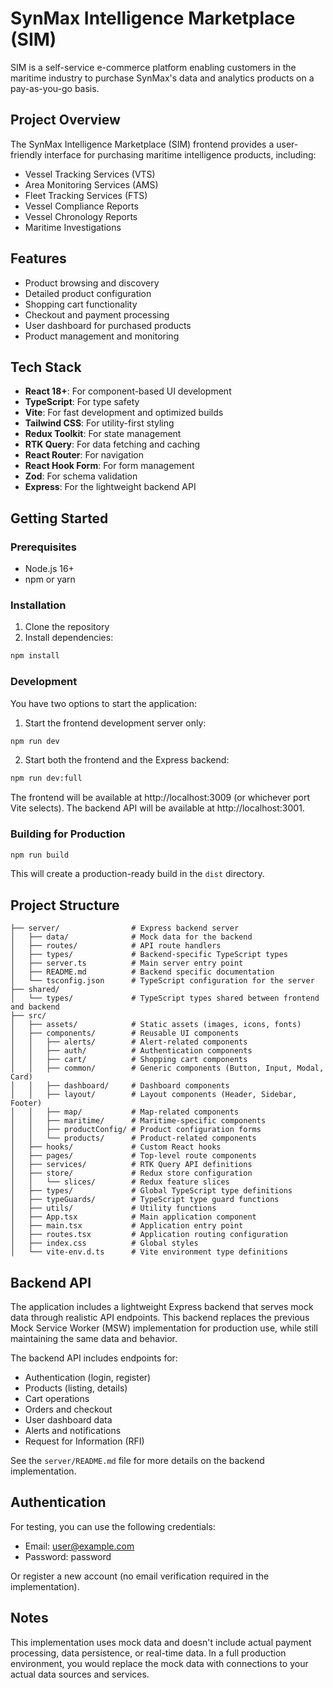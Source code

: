 # SynMax Intelligence Marketplace (SIM)

SIM is a self-service e-commerce platform enabling customers in the maritime industry to purchase SynMax's data and analytics products on a pay-as-you-go basis.

## Project Overview

The SynMax Intelligence Marketplace (SIM) frontend provides a user-friendly interface for purchasing maritime intelligence products, including:

- Vessel Tracking Services (VTS)
- Area Monitoring Services (AMS)
- Fleet Tracking Services (FTS)
- Vessel Compliance Reports
- Vessel Chronology Reports
- Maritime Investigations

## Features

- Product browsing and discovery
- Detailed product configuration
- Shopping cart functionality
- Checkout and payment processing
- User dashboard for purchased products
- Product management and monitoring

## Tech Stack

- **React 18+**: For component-based UI development
- **TypeScript**: For type safety
- **Vite**: For fast development and optimized builds
- **Tailwind CSS**: For utility-first styling
- **Redux Toolkit**: For state management
- **RTK Query**: For data fetching and caching
- **React Router**: For navigation
- **React Hook Form**: For form management
- **Zod**: For schema validation
- **Express**: For the lightweight backend API

## Getting Started

### Prerequisites

- Node.js 16+
- npm or yarn

### Installation

1. Clone the repository
2. Install dependencies:

```bash
npm install
```

### Development

You have two options to start the application:

1. Start the frontend development server only:

```bash
npm run dev
```

2. Start both the frontend and the Express backend:

```bash
npm run dev:full
```

The frontend will be available at http://localhost:3009 (or whichever port Vite selects).
The backend API will be available at http://localhost:3001.

### Building for Production

```bash
npm run build
```

This will create a production-ready build in the `dist` directory.

## Project Structure

```
├── server/                # Express backend server
│   ├── data/              # Mock data for the backend
│   ├── routes/            # API route handlers
│   ├── types/             # Backend-specific TypeScript types
│   ├── server.ts          # Main server entry point
│   ├── README.md          # Backend specific documentation
│   └── tsconfig.json      # TypeScript configuration for the server
├── shared/
│   └── types/             # TypeScript types shared between frontend and backend
├── src/
│   ├── assets/            # Static assets (images, icons, fonts)
│   ├── components/        # Reusable UI components
│   │   ├── alerts/        # Alert-related components
│   │   ├── auth/          # Authentication components
│   │   ├── cart/          # Shopping cart components
│   │   ├── common/        # Generic components (Button, Input, Modal, Card)
│   │   ├── dashboard/     # Dashboard components
│   │   ├── layout/        # Layout components (Header, Sidebar, Footer)
│   │   ├── map/           # Map-related components
│   │   ├── maritime/      # Maritime-specific components
│   │   ├── productConfig/ # Product configuration forms
│   │   └── products/      # Product-related components
│   ├── hooks/             # Custom React hooks
│   ├── pages/             # Top-level route components
│   ├── services/          # RTK Query API definitions
│   ├── store/             # Redux store configuration
│   │   └── slices/        # Redux feature slices
│   ├── types/             # Global TypeScript type definitions
│   ├── typeGuards/        # TypeScript type guard functions
│   ├── utils/             # Utility functions
│   ├── App.tsx            # Main application component
│   ├── main.tsx           # Application entry point
│   ├── routes.tsx         # Application routing configuration
│   ├── index.css          # Global styles
│   └── vite-env.d.ts      # Vite environment type definitions
```

## Backend API

The application includes a lightweight Express backend that serves mock data through realistic API endpoints. This backend replaces the previous Mock Service Worker (MSW) implementation for production use, while still maintaining the same data and behavior.

The backend API includes endpoints for:

- Authentication (login, register)
- Products (listing, details)
- Cart operations
- Orders and checkout
- User dashboard data
- Alerts and notifications
- Request for Information (RFI)

See the `server/README.md` file for more details on the backend implementation.

## Authentication

For testing, you can use the following credentials:

- Email: user@example.com
- Password: password

Or register a new account (no email verification required in the implementation).

## Notes

This implementation uses mock data and doesn't include actual payment processing, data persistence, or real-time data. In a full production environment, you would replace the mock data with connections to your actual data sources and services.
